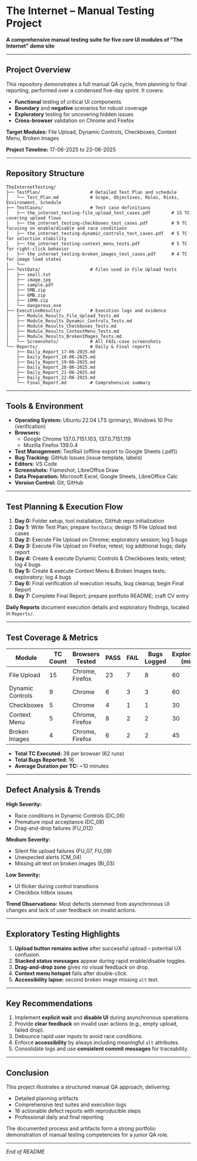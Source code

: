 # The Internet – Manual Testing Project

**A comprehensive manual testing suite for five core UI modules of "The Internet" demo site**

---

## Project Overview

This repository demonstrates a full manual QA cycle, from planning to final reporting, performed over a condensed five-day sprint. It covers:

- **Functional** testing of critical UI components
- **Boundary** and **negative** scenarios for robust coverage
- **Exploratory** testing for uncovering hidden issues
- **Cross-browser** validation on Chrome and Firefox

**Target Modules:** File Upload, Dynamic Controls, Checkboxes, Context Menu, Broken Images

**Project Timeline:** 17-06-2025 to 23-06-2025

---

## Repository Structure

```  
TheInternetTesting/
├── TestPlan/                   # Detailed Test Plan and schedule
│   └── Test_Plan.md            # Scope, Objectives, Roles, Risks, Environment, Schedule
├── TestCases/                  # Test case definitions
│   ├── the_internet_testing-file_upload_test_cases.pdf        # 15 TC covering upload flows
│   ├── the_internet_testing-checkboxes_test_cases.pdf         # 9 TC focusing on enable/disable and race conditions
│   ├── the_internet_testing-dynamic_controls_test_cases.pdf   # 5 TC for selection stability
│   ├── the_internet_testing-context_menu_tests.pdf            # 5 TC for right-click behavior
│   ├── the_internet_testing-broken_images_test_cases.pdf      # 4 TC for image load states
|   └── 
├── TestData/                   # Files used in File Upload tests
│   ├── small.txt
│   ├── image.jpg
│   ├── sample.pdf
│   ├── 5MB.zip
│   ├── 6MB.zip
│   ├── 10MB.zip
│   └── dangerous.exe
├── ExecutionResults/           # Execution logs and evidence
│   ├── Module_Results_File_Upload_Tests.md
│   ├── Module_Results_Dynamic_Controls_Tests.md
│   ├── Module_Results_Checkboxes_Tests.md
│   ├── Module_Results_ContextMenu_Tests.md
|   ├── Module_Results_BrokenIMages_Tests.md
│   └── Screenshots/            # All FAIL-case screenshots
└── Reports/                    # Daily & Final reports
    ├── Daily_Report_17-06-2025.md
    ├── Daily_Report_18-06-2025.md
    ├── Daily_Report_19-06-2025.md
    ├── Daily_Report_20-06-2025.md
    ├── Daily_Report_21-06-2025.md
    ├── Daily_Report_22-06-2025.md
    └── Final_Report.md         # Comprehensive summary
```

---

## Tools & Environment

- **Operating System:** Ubuntu 22.04 LTS (primary), Windows 10 Pro (verification)
- **Browsers:**
  - Google Chrome 137.0.7151.103, 137.0.7151.119
  - Mozilla Firefox 139.0.4
- **Test Management:** TestRail (offline export to Google Sheets (.pdf))
- **Bug Tracking:** GitHub Issues (issue template, labels)
- **Editors:** VS Code
- **Screenshots:** Flameshot, LibreOffice Draw
- **Data Preparation:** Microsoft Excel, Google Sheets, LibreOffice Calc
- **Version Control:** Git, GitHub

---

## Test Planning & Execution Flow

1. **Day 0:** Folder setup, tool installation, GitHub repo initialization
2. **Day 1:** Write Test Plan; prepare `TestData`; design 15 File Upload test cases
3. **Day 2:** Execute File Upload on Chrome; exploratory session; log 5 bugs
4. **Day 3:** Execute File Upload on Firefox; retest; log additional bugs; daily report
5. **Day 4:** Create & execute Dynamic Controls & Checkboxes tests; retest; log 4 bugs
6. **Day 5:** Create & execute Context Menu & Broken Images tests; exploratory; log 4 bugs
7. **Day 6:** Final verification of execution results, bug cleanup, begin Final Report
8. **Day 7:** Complete Final Report; prepare portfolio README; craft CV entry

**Daily Reports** document execution details and exploratory findings, located in `Reports/`.

---

## Test Coverage & Metrics

| Module           | TC Count | Browsers Tested | PASS | FAIL | Bugs Logged | Exploratory (min) |
| ---------------- | -------- | --------------- | ---- | ---- | ----------- | ----------------- |
| File Upload      | 15       | Chrome, Firefox | 23   | 7    | 8           | 60                |
| Dynamic Controls | 9        | Chrome          | 6    | 3    | 3           | 60                |
| Checkboxes       | 5        | Chrome          | 4    | 1    | 1           | 30                |
| Context Menu     | 5        | Chrome, Firefox | 8    | 2    | 2           | 30                |
| Broken Images    | 4        | Chrome, Firefox | 6    | 2    | 2           | 45                |

- **Total TC Executed:** 38 per browser (62 runs)
- **Total Bugs Reported:** 16
- **Average Duration per TC:** \~10 minutes

---

## Defect Analysis & Trends

**High Severity:**

- Race conditions in Dynamic Controls (DC\_06)
- Premature input acceptance (DC\_08)
- Drag-and-drop failures (FU\_012)

**Medium Severity:**

- Silent file upload failures (FU\_07, FU\_09)
- Unexpected alerts (CM\_04)
- Missing alt text on broken images (BI\_03)

**Low Severity:**

- UI flicker during control transitions
- Checkbox hitbox issues

**Trend Observations:** Most defects stemmed from asynchronous UI changes and lack of user feedback on invalid actions.

---

## Exploratory Testing Highlights

1. **Upload button remains active** after successful upload – potential UX confusion.
2. **Stacked status messages** appear during rapid enable/disable toggles.
3. **Drag-and-drop zone** gives no visual feedback on drop.
4. **Context menu hotspot** fails after double-click.
5. **Accessibility lapse:** second broken image missing `alt` text.

---

## Key Recommendations

1. Implement **explicit wait** and **disable UI** during asynchronous operations.
2. Provide **clear feedback** on invalid user actions (e.g., empty upload, failed drop).
3. Debounce rapid user inputs to avoid race conditions.
4. Enforce **accessibility** by always including meaningful `alt` attributes.
5. Consolidate logs and use **consistent commit messages** for traceability.

---

## Conclusion

This project illustrates a structured manual QA approach, delivering:

- Detailed planning artifacts
- Comprehensive test suites and execution logs
- 16 actionable defect reports with reproducible steps
- Professional daily and final reporting

The documented process and artifacts form a strong portfolio demonstration of manual testing competencies for a junior QA role.

---

*End of README*
